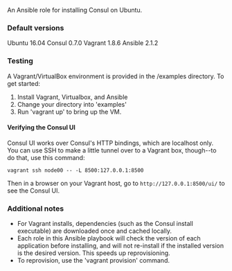 An Ansible role for installing Consul on Ubuntu.

### Default versions

Ubuntu 16.04
Consul 0.7.0
Vagrant 1.8.6
Ansible 2.1.2

### Testing

A Vagrant/VirtualBox environment is provided in the /examples directory.  To get started:

1. Install Vagrant, Virtualbox, and Ansible
1. Change your directory into 'examples'
1. Run 'vagrant up' to bring up the VM.

#### Verifying the Consul UI
Consul UI works over Consul's HTTP bindings, which are localhost only.  You can use SSH to make a little tunnel
over to a Vagrant box, though--to do that, use this command:

    vagrant ssh node00 -- -L 8500:127.0.0.1:8500

Then in a browser on your Vagrant host, go to `http://127.0.0.1:8500/ui/` to see the Consul UI.

### Additional notes

- For Vagrant installs, dependencies (such as the Consul install executable) are downloaded once and cached locally.
- Each role in this Ansible playbook will check the version of each application before installing, and will not re-install if the installed version is the desired version.  This speeds up reprovisioning.
- To reprovision, use the 'vagrant provision' command.
